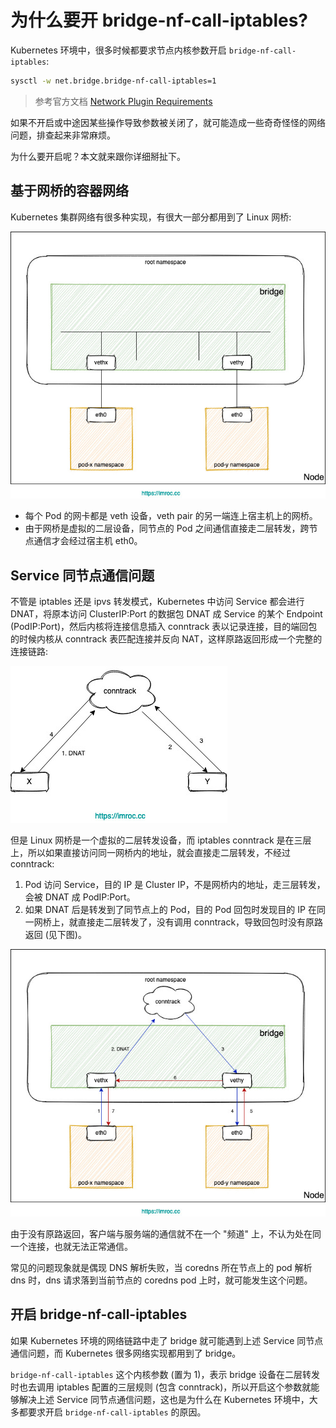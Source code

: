 # 为什么要开 bridge-nf-call-iptables?

Kubernetes 环境中，很多时候都要求节点内核参数开启 `bridge-nf-call-iptables`:

```bash
sysctl -w net.bridge.bridge-nf-call-iptables=1
```

> 参考官方文档 [Network Plugin Requirements](https://kubernetes.io/docs/concepts/extend-kubernetes/compute-storage-net/network-plugins/#network-plugin-requirements)

如果不开启或中途因某些操作导致参数被关闭了，就可能造成一些奇奇怪怪的网络问题，排查起来非常麻烦。

为什么要开启呢？本文就来跟你详细掰扯下。

## 基于网桥的容器网络

Kubernetes 集群网络有很多种实现，有很大一部分都用到了 Linux 网桥:

![](linux-bridge.jpg)

* 每个 Pod 的网卡都是 veth 设备，veth pair 的另一端连上宿主机上的网桥。
* 由于网桥是虚拟的二层设备，同节点的 Pod 之间通信直接走二层转发，跨节点通信才会经过宿主机 eth0。

## Service 同节点通信问题

不管是 iptables 还是 ipvs 转发模式，Kubernetes 中访问 Service 都会进行 DNAT，将原本访问 ClusterIP:Port 的数据包 DNAT 成 Service 的某个 Endpoint (PodIP:Port)，然后内核将连接信息插入 conntrack 表以记录连接，目的端回包的时候内核从 conntrack 表匹配连接并反向 NAT，这样原路返回形成一个完整的连接链路:

![](conntrack.jpg)

但是 Linux 网桥是一个虚拟的二层转发设备，而 iptables conntrack 是在三层上，所以如果直接访问同一网桥内的地址，就会直接走二层转发，不经过 conntrack:
1. Pod 访问 Service，目的 IP 是 Cluster IP，不是网桥内的地址，走三层转发，会被 DNAT 成 PodIP:Port。
2. 如果 DNAT 后是转发到了同节点上的 Pod，目的 Pod 回包时发现目的 IP 在同一网桥上，就直接走二层转发了，没有调用 conntrack，导致回包时没有原路返回 (见下图)。

![](conntrack-bridge.jpg)

由于没有原路返回，客户端与服务端的通信就不在一个 "频道" 上，不认为处在同一个连接，也就无法正常通信。

常见的问题现象就是偶现 DNS 解析失败，当 coredns 所在节点上的 pod 解析 dns 时，dns 请求落到当前节点的 coredns pod 上时，就可能发生这个问题。

## 开启 bridge-nf-call-iptables

如果 Kubernetes 环境的网络链路中走了 bridge 就可能遇到上述 Service 同节点通信问题，而 Kubernetes 很多网络实现都用到了 bridge。

`bridge-nf-call-iptables` 这个内核参数 (置为 1)，表示 bridge 设备在二层转发时也去调用 iptables 配置的三层规则 (包含 conntrack)，所以开启这个参数就能够解决上述 Service 同节点通信问题，这也是为什么在 Kubernetes 环境中，大多都要求开启 `bridge-nf-call-iptables` 的原因。